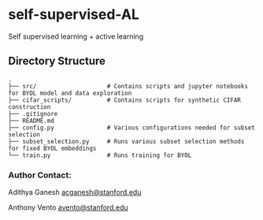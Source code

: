 # self-supervised-AL
Self supervised learning + active learning

## Directory Structure
    .
    ├── src/                    # Contains scripts and jupyter notebooks for BYOL model and data exploration
    ├── cifar_scripts/          # Contains scripts for synthetic CIFAR construction
    ├── .gitignore
    ├── README.md
    ├── config.py               # Various configurations needed for subset selection
    ├── subset_selection.py     # Runs various subset selection methods for fixed BYOL embeddings
    └── train.py                # Runs training for BYOL

### Author Contact:
Adithya Ganesh <acganesh@stanford.edu>

Anthony Vento <avento@stanford.edu>
